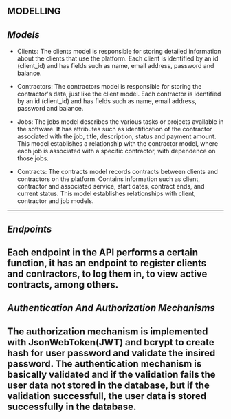 ## MODELLING

*Models*
--------- 
  - Clients: 
    The clients model is responsible for storing detailed information about the clients that use the platform. Each client is identified by an id (client_id) and has fields such as name, email address, password and balance.
    
  - Contractors:
    The contractors model is responsible for storing the contractor's data, just like the client model. Each contractor is identified by an id (client_id) and has fields such as name, email address, password and balance.

  - Jobs:
    The jobs model describes the various tasks or projects available in the software. It has attributes such as identification of the contractor associated with the job, title, description, status and payment amount. This model establishes a relationship with the contractor model, where each job is associated with a specific contractor, with dependence on those jobs.
  
  - Contracts:
    The contracts model records contracts between clients and contractors on the platform. Contains information such as client, contractor and associated service, start dates, contract ends, and current status. This model establishes relationships with client, contractor and job models.
---------
*Endpoints*
---------
  Each endpoint in the API performs a certain function, it has an endpoint to register clients and contractors, to log them in, to view active contracts, among others.
---------

*Authentication And Authorization Mechanisms*
----------
  The authorization mechanism is implemented with JsonWebToken(JWT) and bcrypt to create hash for user password and validate the insired password.
  The authentication mechanism is basically validated and if the validation fails the user data not stored in the database, but if the validation successfull, the user data is stored successfully in the database.
----------